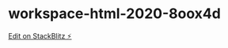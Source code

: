 # workspace-html-2020-8oox4d

[Edit on StackBlitz ⚡️](https://stackblitz.com/edit/workspace-html-2020-8oox4d)